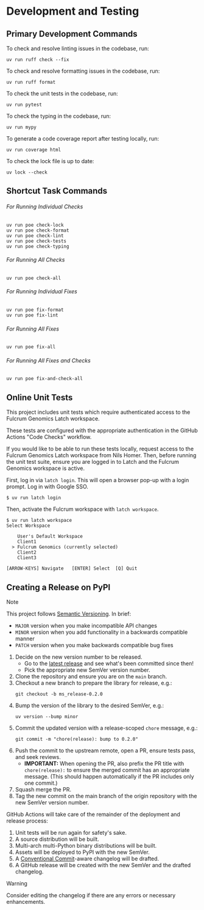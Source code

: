 # Development and Testing

## Primary Development Commands

To check and resolve linting issues in the codebase, run:

```console
uv run ruff check --fix
```

To check and resolve formatting issues in the codebase, run:

```console
uv run ruff format
```

To check the unit tests in the codebase, run:

```console
uv run pytest
```

To check the typing in the codebase, run:

```console
uv run mypy
```

To generate a code coverage report after testing locally, run:

```console
uv run coverage html
```

To check the lock file is up to date:

```console
uv lock --check
```

## Shortcut Task Commands

###### For Running Individual Checks

```console
uv run poe check-lock
uv run poe check-format
uv run poe check-lint
uv run poe check-tests
uv run poe check-typing
```

###### For Running All Checks

```console
uv run poe check-all
```

###### For Running Individual Fixes

```console
uv run poe fix-format
uv run poe fix-lint
```

###### For Running All Fixes

```console
uv run poe fix-all
```

###### For Running All Fixes and Checks

```console
uv run poe fix-and-check-all
```

## Online Unit Tests

This project includes unit tests which require authenticated access to the Fulcrum Genomics Latch workspace.

These tests are configured with the appropriate authentication in the GitHub Actions "Code Checks" workflow.

If you would like to be able to run these tests locally, request access to the Fulcrum Genomics Latch workspace from Nils Homer. 
Then, before running the unit test suite, ensure you are logged in to Latch and the Fulcrum Genomics workspace is active.

First, log in via `latch login`.
This will open a browser pop-up with a login prompt.
Log in with Google SSO.

```console
$ uv run latch login
```

Then, activate the Fulcrum workspace with `latch workspace`.

```console
$ uv run latch workspace
Select Workspace

    User's Default Workspace
    Client1
  > Fulcrum Genomics (currently selected)
    Client2
    Client3

[ARROW-KEYS] Navigate	[ENTER] Select	[Q] Quit
```

## Creating a Release on PyPI

> [!NOTE]
> This project follows [Semantic Versioning](https://semver.org/).
> In brief:
> 
> - `MAJOR` version when you make incompatible API changes
> - `MINOR` version when you add functionality in a backwards compatible manner
> - `PATCH` version when you make backwards compatible bug fixes

1. Decide on the new version number to be released.
   - Go to the [latest release](https://github.com/fulcrumgenomics/fgpyo/releases/latest) and see what's been committed since then!
   - Pick the appropriate new SemVer version number.
2. Clone the repository and ensure you are on the `main` branch.
3. Checkout a new branch to prepare the library for release, e.g.:
    ```console
    git checkout -b ms_release-0.2.0 
    ```
4. Bump the version of the library to the desired SemVer, e.g.:
    ```console
    uv version --bump minor
    ```
5. Commit the updated version with a release-scoped `chore` message, e.g.:
   ```console
   git commit -m "chore(release): bump to 0.2.0"
   ```
9. Push the commit to the upstream remote, open a PR, ensure tests pass, and seek reviews.
    - **IMPORTANT:** When opening the PR, also prefix the PR title with `chore(release):` to ensure the merged commit has an appropriate message. (This should happen automatically if the PR includes only one commit.)
10. Squash merge the PR.
11. Tag the new commit on the main branch of the origin repository with the new SemVer version number.

GitHub Actions will take care of the remainder of the deployment and release process:

1. Unit tests will be run again for safety's sake.
2. A source distribution will be built.
3. Multi-arch multi-Python binary distributions will be built.
4. Assets will be deployed to PyPI with the new SemVer.
5. A [Conventional Commit](https://www.conventionalcommits.org/en/v1.0.0/)-aware changelog will be drafted.
6. A GitHub release will be created with the new SemVer and the drafted changelog.

> [!WARNING]
> Consider editing the changelog if there are any errors or necessary enhancements.


